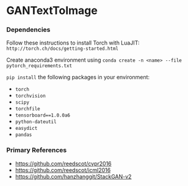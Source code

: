 # GANTextToImage

### Dependencies
Follow these instructions to install Torch with LuaJIT: `http://torch.ch/docs/getting-started.html`

Create anaconda3 environment using `conda create -n <name> --file pytorch_requirements.txt`

`pip install` the following packages in your environment:
- `torch`
- `torchvision`
- `scipy`
- `torchfile`
- `tensorboard==1.0.0a6`
- `python-dateutil`
- `easydict`
- `pandas`

### Primary References
- https://github.com/reedscot/cvpr2016
- https://github.com/reedscot/icml2016
- https://github.com/hanzhanggit/StackGAN-v2
